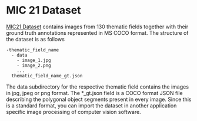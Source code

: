 MIC 21 Dataset
========

[MIC21 Dataset](https://dcl.bas.bg/MIC-21/dataset/) contains images from 130 thematic fields together with their ground truth annotations represented in MS COCO format. The structure of the dataset is as follows

```
-thematic_field_name
  - data
    - image_1.jpg
    - image_2.png
    ...
  thematic_field_name_gt.json
```

The data subdirectory for the respective thematic field contains the images in jpg, jpeg or png format. The *_gt.json field is a COCO format JSON file describing the polygonal object segments present in every image. Since this is a standard format, you can import the dataset in another application specific image processing of computer vision software.